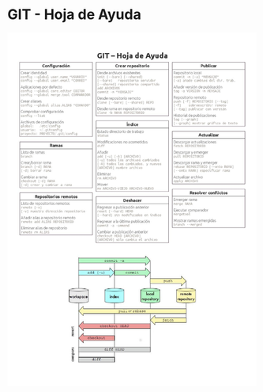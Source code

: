 GIT - Hoja de Ayuda
===================

![GIT - Hoja de Ayuda](git-hoja-ayuda.jpeg "GIT - Hoja de Ayuda")
